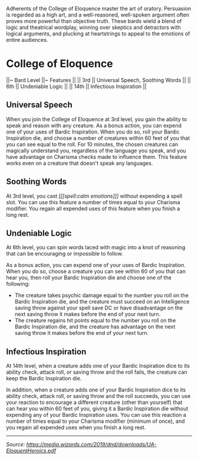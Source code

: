 Adherents of the College of Eloquence master the art of oratory. Persuasion is regarded as a high art, and a well-reasoned, well-spoken argument often proves more powerful than objective truth. These bards wield a blend of logic and theatrical wordplay, winning over skeptics and detractors with logical arguments, and plucking at heartstrings to appeal to the emotions of entire audiences.

# College of Eloquence

||~ Bard Level ||~ Features ||
|| 3rd || Universal Speech, Soothing Words ||
|| 6th || Undeniable Logic ||
|| 14th || Infectious Inspiration ||

## Universal Speech

When you join the College of Eloquence at 3rd level, you gain the ability to speak and reason with any creature. As a bonus action, you can expend one of your uses of Bardic Inspiration. When you do so, roll your Bardic Inspiration die, and choose a number of creatures within 60 feet of you that you can see equal to the roll. For 10 minutes, the chosen creatures can magically understand you, regardless of the language you speak, and you have advantage on Charisma checks made to influence them. This feature works even on a creature that doesn't speak any languages.

## Soothing Words

At 3rd level, you cast _[[[spell:calm emotions]]]_ without expending a spell slot. You can use this feature a number of times equal to your Charisma modifier. You regain all expended uses of this feature when you finish a long rest.

## Undeniable Logic

At 6th level, you can spin words laced with magic into a knot of reasoning that can be encouraging or impossible to follow.

As a bonus action, you can expend one of your uses of Bardic Inspiration. When you do so, choose a creature you can see within 60 of you that can hear you, then roll your Bardic Inspiration die and choose one of the following:

 * The creature takes psychic damage equal to the number you roll on the Bardic Inspiration die, and the creature must succeed on an Intelligence saving throw against your spell save DC or have disadvantage on the next saving throw it makes before the end of your next turn.
 * The creature regains hit points equal to the number you roll on the Bardic Inspiration die, and the creature has advantage on the next saving throw it makes before the end of your next turn.

## Infectious Inspiration

At 14th level, when a creature adds one of your Bardic Inspiration dice to its ability check, attack roll, or saving throw and the roll fails, the creature can keep the Bardic Inspiration die.

In addition, when a creature adds one of your Bardic Inspiration dice to its ability check, attack roll, or saving throw and the roll succeeds, you can use your reaction to encourage a different creature (other than yourself) that can hear you within 60 feet of you, giving it a Bardic Inspiration die without expending any of your Bardic Inspiration uses. You can use this reaction a number of times equal to your Charisma modifier (minimum of once), and you regain all expended uses when you finish a long rest.

----

*Source: <https://media.wizards.com/2019/dnd/downloads/UA-EloquentHeroics.pdf>*
